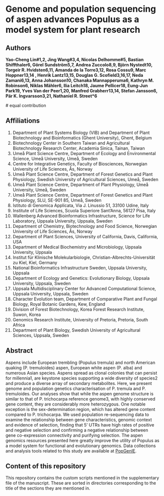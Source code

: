 # Genome and population sequencing of aspen advances Populus as a model system for plant research 

## Authors
**Yao-Cheng Lin#1,2, Jing Wang#3,4, Nicolas Delhomme#5, Bastian Shiffthaler6, Görel Sundström5,7, Andrea Zuccolo8,9, Björn Nystedt10, Torgeir R. Hvidsten6,11, Amanda de la Torre3,12, Rosa Cossu9, Marc Hoppner13,14 , Henrik Lantz13,15, Douglas G. Scofield3,16,17, Neda Zamani6,13, Anna Johansson10, Chanaka Mannapperuma6, Kathryn M. Robinson6, Niklas Mähler6, Ilia Leitch18, Jaume Pellicer18, Eung-Jun Park19, Yves Van der Peer1,20, Manfred Grabherr13,14, Stefan Jansson6, Pär K. Ingvarsson3,21, Nathaniel R. Street*6**

\# equal contribution

## Affiliations

1. Department of Plant Systems Biology (VIB) and Department of Plant Biotechnology and Bioinformatics (Ghent University), Ghent, Belgium
2. Biotechnology Center in Southern Taiwan and Agricultural Biotechnology Research Center, Academia Sinica, Tainan, Taiwan
3. Umeå Plant Science Centre, Department of Ecology and Environmental Science, Umeå University, Umeå, Sweden
4. Centre for Integrative Genetics, Faculty of Biosciences, Norwegian University of Life Sciences, Ås, Norway 
5. Umeå Plant Science Centre, Department of Forest Genetics and Plant Physiology, Swedish University of Agricultural Sciences, Umeå, Sweden
6. Umeå Plant Science Centre, Department of Plant Physiology, Umeå University, Umeå, Sweden
7. Umeå Plant Science Centre, Department of Forest Genetics and Plant Physiology, SLU, SE-901 85, Umeå, Sweden
8. Istituto di Genomica Applicata, Via J. Linussio 51, 33100 Udine, Italy
9. Institute of Life Sciences, Scuola Superiore Sant’Anna, 56127 Pisa, Italy
10. Wallenberg Advanced Bioinformatics Infrastructure, Science for Life Laboratory, Uppsala University, Uppsala, Sweden
11. Department of Chemistry, Biotechnology and Food Science, Norwegian University of Life Sciences, Ås, Norway
12. Department of Plant Sciences, University of California, Davis, California, USA
13. Department of Medical Biochemistry and Microbiology, Uppsala University, Uppsala 
14. Institut für Klinische Molekularbiologie, Christian-Albrechts-Universität zu Kiel, Kiel, Germany
15. National Bioinformatics Infrastructure Sweden, Uppsala University, Uppsala
16. Department of Ecology and Genetics: Evolutionary Biology, Uppsala University, Uppsala, Sweden
17. Uppsala Multidisciplinary Center for Advanced Computational Science, Uppsala University, Uppsala, Sweden
18. Character Evolution team, Department of Comparative Plant and Fungal Biology, Royal Botanic Gardens, Kew, England
19. Division of Forest Biotechnology, Korea Forest Research Institute, Suwon, Korea
20. Genomics Research Institute, University of Pretoria, Pretoria, South Africa
21. Department of Plant Biology, Swedish University of Agricultural Sciences, Uppsala, Sweden

## Abstract

Aspens include European trembling (Populus tremula) and north American quaking (P. tremuloides) aspen, European white aspen (P. alba) and numerous Asian species. Aspens spread as clonal colonies that can persist for millennia1, are keystone species supporting a wide diversity of species2 and produce a diverse array of secondary metabolites. Here, we present genome and population genetics characterisation of P. tremula and P. tremuloides. Our analyses show that while the aspen genome structure is similar to that of P. trichocarpa reference genome3, with highly conserved gene content, they are considerably more heterozygous. One notable exception is the sex-determination region, which has altered gene content compared to P. trichocarpa. We used population re-sequencing data to examine the relationship between gene characteristics, genomic context and evidence of selection, finding that 5’ UTRs have high rates of positive and negative selection and confirming a negative relationship between gene co-expression connectivity and purifying selection. The aspen genomics resources presented here greatly improve the utility of Populus as a model system for functional and evolutionary genomics. Data collections and analysis tools related to this study are available at [PopGenIE](http://popgenie.org).

## Content of this repository

This repository contains the custom scripts mentioned in the supplementary file of the manuscript. These are sorted in directories corresponding to the title of the sections they are mentioned in.

